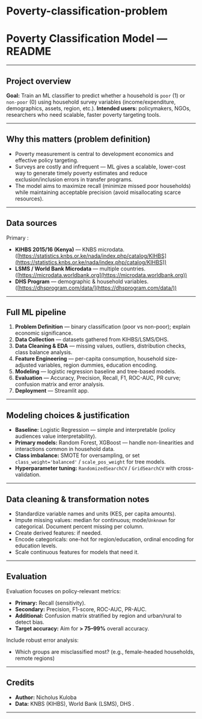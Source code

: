# Poverty-classification-problem
# Poverty Classification Model — README

---

## Project overview

**Goal:** Train an ML classifier to predict whether a household is `poor` (1) or `non-poor` (0) using household survey variables (income/expenditure, demographics, assets, region, etc.).
**Intended users:** policymakers, NGOs, researchers who need scalable, faster poverty targeting tools.

---

## Why this matters (problem definition)

* Poverty measurement is central to development economics and effective policy targeting.
* Surveys are costly and infrequent — ML gives a scalable, lower-cost way to generate timely poverty estimates and reduce exclusion/inclusion errors in transfer programs.
* The model aims to maximize recall (minimize missed poor households) while maintaining acceptable precision (avoid misallocating scarce resources).

---

## Data sources

Primary :

* **KIHBS 2015/16 (Kenya)** — KNBS microdata. ([https://statistics.knbs.or.ke/nada/index.php/catalog/KIHBS](https://statistics.knbs.or.ke/nada/index.php/catalog/KIHBS))
* **LSMS / World Bank Microdata** — multiple countries. ([https://microdata.worldbank.org](https://microdata.worldbank.org))
* **DHS Program** — demographic & household variables. ([https://dhsprogram.com/data/](https://dhsprogram.com/data/))

---


## Full ML pipeline 

1. **Problem Definition** — binary classification (poor vs non-poor); explain economic significance.
2. **Data Collection** — datasets gathered from KIHBS/LSMS/DHS.
3. **Data Cleaning & EDA** — missing values, outliers, distribution checks, class balance analysis.
4. **Feature Engineering** — per-capita consumption, household size-adjusted variables, region dummies, education encoding.
5. **Modeling** — logistic regression baseline and tree-based models.
6. **Evaluation** — Accuracy, Precision, Recall, F1, ROC-AUC, PR curve; confusion matrix and error analysis.
7. **Deployment** — Streamlit app.

---

## Modeling choices & justification

* **Baseline:** Logistic Regression — simple and interpretable (policy audiences value interpretability).
* **Primary models:** Random Forest, XGBoost — handle non-linearities and interactions common in household data.
* **Class imbalance:**  SMOTE for oversampling, or set `class_weight='balanced'` / `scale_pos_weight` for tree models.
* **Hyperparameter tuning:** `RandomizedSearchCV` / `GridSearchCV` with cross-validation.

---

## Data cleaning & transformation notes


* Standardize variable names and units (KES, per capita amounts).
* Impute missing values: median for continuous; mode/`Unknown` for categorical. Document percent missing per column.
* Create derived features: if needed.
* Encode categoricals: one-hot for region/education, ordinal encoding for education levels.
* Scale continuous features for models that need it.

---

## Evaluation 

Evaluation focuses on policy-relevant metrics:

* **Primary:** Recall (sensitivity).
* **Secondary:** Precision, F1-score, ROC-AUC, PR-AUC.
* **Additional:** Confusion matrix stratified by region and urban/rural to detect bias.
* **Target accuracy:** Aim for **> 75–99%** overall accuracy.

Include robust error analysis:

* Which groups are misclassified most? (e.g., female-headed households, remote regions)

---

## Credits

* **Author:** Nicholus Kuloba 
* **Data:** KNBS (KIHBS), World Bank (LSMS), DHS .

---




